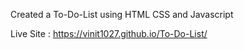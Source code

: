 Created a To-Do-List using HTML CSS and Javascript

Live Site : https://vinit1027.github.io/To-Do-List/
